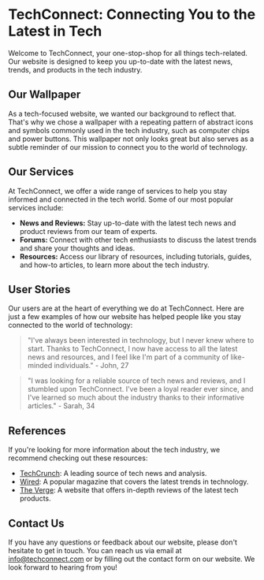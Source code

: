 <!--font:Barlow Condensed-->

# TechConnect: Connecting You to the Latest in Tech

Welcome to TechConnect, your one-stop-shop for all things tech-related. Our website is designed to keep you up-to-date with the latest news, trends, and products in the tech industry. 

## Our Wallpaper

As a tech-focused website, we wanted our background to reflect that. That's why we chose a wallpaper with a repeating pattern of abstract icons and symbols commonly used in the tech industry, such as computer chips and power buttons. This wallpaper not only looks great but also serves as a subtle reminder of our mission to connect you to the world of technology.

## Our Services

At TechConnect, we offer a wide range of services to help you stay informed and connected in the tech world. Some of our most popular services include:

- **News and Reviews:** Stay up-to-date with the latest tech news and product reviews from our team of experts.
- **Forums:** Connect with other tech enthusiasts to discuss the latest trends and share your thoughts and ideas.
- **Resources:** Access our library of resources, including tutorials, guides, and how-to articles, to learn more about the tech industry.

## User Stories

Our users are at the heart of everything we do at TechConnect. Here are just a few examples of how our website has helped people like you stay connected to the world of technology:

> "I've always been interested in technology, but I never knew where to start. Thanks to TechConnect, I now have access to all the latest news and resources, and I feel like I'm part of a community of like-minded individuals." - John, 27

> "I was looking for a reliable source of tech news and reviews, and I stumbled upon TechConnect. I've been a loyal reader ever since, and I've learned so much about the industry thanks to their informative articles." - Sarah, 34

## References

If you're looking for more information about the tech industry, we recommend checking out these resources:

- [TechCrunch](#): A leading source of tech news and analysis.
- [Wired](#): A popular magazine that covers the latest trends in technology.
- [The Verge](#): A website that offers in-depth reviews of the latest tech products.

## Contact Us

If you have any questions or feedback about our website, please don't hesitate to get in touch. You can reach us via email at info@techconnect.com or by filling out the contact form on our website. We look forward to hearing from you!

<!--

Write me content for website with wallpaper which alt text is:

"A wallpaper with a repeating pattern of abstract icons and symbols commonly used in the tech industry, such as computer chips and power buttons."

The name/title of the page should not be 1:1 copy of the alt text but rather a real content of the website which is using this wallpaper.

- Use markdown format 
- Start with heading
- Heading should be short and concise
- The content should look like a real website 
- The website should not be about the wallpaper, wallpaper is just a related background
- Heading should be contain work "wallpaper" or "background"
- Include real sections like references, contact, user stories, etc. use things relevant to the page purpose.
- Feel free to use structure like headings, bullets, numbering, blockquotes, paragraphs, horizontal lines, etc.
- You can use formatting like bold or _italic_
- You can include UTF-8 emojis
- Links should be only #hash anchors (and you can refer to the document itself)
- Do not include images


---


# TechConnect: Connecting You to the Latest in Tech

Welcome to TechConnect, your one-stop-shop for all things tech-related. Our website is designed to keep you up-to-date with the latest news, trends, and products in the tech industry. 

## Our Wallpaper

As a tech-focused website, we wanted our background to reflect that. That's why we chose a wallpaper with a repeating pattern of abstract icons and symbols commonly used in the tech industry, such as computer chips and power buttons. This wallpaper not only looks great but also serves as a subtle reminder of our mission to connect you to the world of technology.

## Our Services

At TechConnect, we offer a wide range of services to help you stay informed and connected in the tech world. Some of our most popular services include:

- **News and Reviews:** Stay up-to-date with the latest tech news and product reviews from our team of experts.
- **Forums:** Connect with other tech enthusiasts to discuss the latest trends and share your thoughts and ideas.
- **Resources:** Access our library of resources, including tutorials, guides, and how-to articles, to learn more about the tech industry.

## User Stories

Our users are at the heart of everything we do at TechConnect. Here are just a few examples of how our website has helped people like you stay connected to the world of technology:

> "I've always been interested in technology, but I never knew where to start. Thanks to TechConnect, I now have access to all the latest news and resources, and I feel like I'm part of a community of like-minded individuals." - John, 27

> "I was looking for a reliable source of tech news and reviews, and I stumbled upon TechConnect. I've been a loyal reader ever since, and I've learned so much about the industry thanks to their informative articles." - Sarah, 34

## References

If you're looking for more information about the tech industry, we recommend checking out these resources:

- [TechCrunch](#): A leading source of tech news and analysis.
- [Wired](#): A popular magazine that covers the latest trends in technology.
- [The Verge](#): A website that offers in-depth reviews of the latest tech products.

## Contact Us

If you have any questions or feedback about our website, please don't hesitate to get in touch. You can reach us via email at info@techconnect.com or by filling out the contact form on our website. We look forward to hearing from you!

-->
